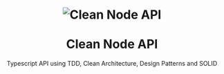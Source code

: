 <h1 align="center">
  <img src="https://img-a.udemycdn.com/course/240x135/2702376_2365_6.jpg" alt="Clean Node API">
  <br><br>
  Clean Node API
</h1>

<p align="center">Typescript API using TDD, Clean Architecture, Design Patterns and SOLID</p>
